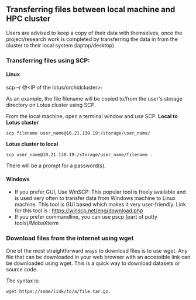 ## Transferring files between local machine and HPC cluster
Users are advised to keep a copy of their data with themselves, once the project/research work is completed by transferring the data in from the cluster to their local system (laptop/desktop).
### Transferring files using SCP:
#### Linux
scp –r <path to the local data directory> <your username>@<IP of the lotus/orchidcluster>:<path to directory on HPC where to save the data>

As an example, the file filename will be copied to/from the user's storage directory on Lotus cluster using SCP.

From the local machine, open a terminal window and use SCP.
**Local to Lotus cluster**
```
scp filename user_name@10.21.130.19:/storage/user_name/
```

**Lotus cluster to local**
```
scp user_name@10.21.130.19:/storage/user_name/filename .
```
There will be a prompt for a password(s).

#### Windows
* If you prefer GUI, Use WinSCP:
  This popular tool is freely available and is used very often to transfer data from Windows machine to Linux machine. This tool is GUI based which makes it very user-friendly.
Link for this tool is :   https://winscp.net/eng/download.php
* If you prefer commandline, you can use pscp (part of putty tools)/MobaXterm

### Download files from the internet using wget
One of the most straightforward ways to download files is to use wget. Any file that can be downloaded in your web browser with an accessible link can be downloaded using wget. This is a quick way to download datasets or source code.

The syntax is: 
```
wget https://some/link/to/a/file.tar.gz.
``` 